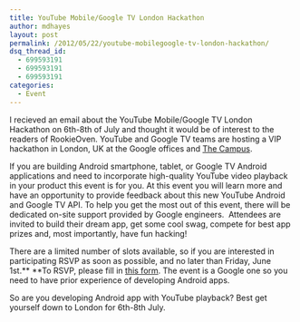 ```yaml
---
title: YouTube Mobile/Google TV London Hackathon
author: mdhayes
layout: post
permalink: /2012/05/22/youtube-mobilegoogle-tv-london-hackathon/
dsq_thread_id:
  - 699593191
  - 699593191
  - 699593191
categories:
  - Event
---
```

I recieved an email about the YouTube Mobile/Google TV London Hackathon on 6th-8th of July and thought it would be of interest to the readers of RookieOven. YouTube and Google TV teams are hosting a VIP hackathon in London, UK at the Google offices and [The Campus][1].

If you are building Android smartphone, tablet, or Google TV Android applications and need to incorporate high-quality YouTube video playback in your product this event is for you. At this event you will learn more and have an opportunity to provide feedback about this new YouTube Android and Google TV API. To help you get the most out of this event, there will be dedicated on-site support provided by Google engineers.  Attendees are invited to build their dream app, get some cool swag, compete for best app prizes and, most importantly, have fun hacking!

There are a limited number of slots available, so if you are interested in participating RSVP as soon as possible, and no later than Friday, June 1st.** **To RSVP, please fill in [this form][2]. The event is a Google one so you need to have prior experience of developing Android apps.

So are you developing Android app with YouTube playback? Best get yourself down to London for 6th-8th July.

&nbsp;

 [1]: http://www.campuslondon.com/ "The Campus London"
 [2]: http://goo.gl/g94gj